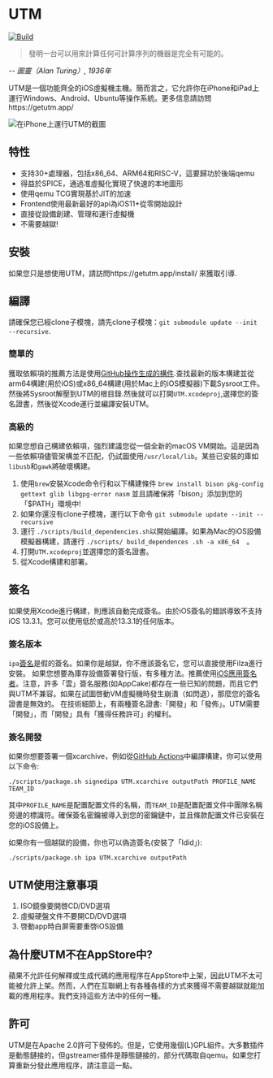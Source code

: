 # UTM
[![Build](https://github.com/utmapp/UTM/workflows/Build/badge.svg?branch=master&event=push)][1]

> 發明一台可以用來計算任何可計算序列的機器是完全有可能的。

-- <cite>圖靈（Alan Turing）, 1936年</cite>

UTM是一個功能齊全的iOS虛擬機主機。簡而言之，它允許你在iPhone和iPad上運行Windows、Android、Ubuntu等操作系統。更多信息請訪問https://getutm.app/

![在iPhone上運行UTM的截圖](https://kyun.ltyuanfang.cn/tc/2020/08/16/b71e7b3b8d695.png)

## 特性

* 支持30+處理器，包括x86_64、ARM64和RISC-V，這要歸功於後端qemu
* 得益於SPICE，通過准虛擬化實現了快速的本地圖形
* 使用qemu TCG實現基於JIT的加速
* Frontend使用最新最好的api為iOS11+從零開始設計
* 直接從設備創建、管理和運行虛擬機
* 不需要越獄!

## 安裝

如果您只是想使用UTM，請訪問https://getutm.app/install/ 來獲取引導.

## 編譯

請確保您已經clone子模塊，請先clone子模塊：`git submodule update --init --recursive`.

### 簡單的

獲取依賴項的推薦方法是使用[GitHub操作生成的構件][4].查找最新的版本構建並從arm64構建(用於iOS)或x86_64構建(用於Mac上的iOS模擬器)下載Sysroot工件。然後將Sysroot解壓到UTM的根目錄.然後就可以打開`UTM.xcodeproj`,選擇您的簽名證書，然後從Xcode運行並編譯安裝UTM。

### 高級的

如果您想自己構建依賴項，強烈建議您從一個全新的macOS VM開始。這是因為一些依賴項儘管架構並不匹配，仍試圖使用`/usr/local/lib`。某些已安裝的庫如`libusb`和`gawk`將破壞構建。
1. 使用`brew`安裝Xcode命令行和以下構建條件
`brew install bison pkg-config gettext glib libgpg-error nasm`
並且請確保將「bison」添加到您的「$PATH」環境中!
2. 如果你還沒有clone子模塊，運行以下命令
`git submodule update --init --recursive` 
3. 運行 `./scripts/build_dependencies.sh`以開始編譯。如果為Mac的iOS設備模擬器構建，請運行 `./scripts/ build_dependences .sh -a x86_64  `。
4. 打開`UTM.xcodeproj`並選擇您的簽名證書。
5. 從Xcode構建和部署。

## 簽名

如果使用Xcode進行構建，則應該自動完成簽名。由於iOS簽名的錯誤導致不支持iOS 13.3.1。您可以使用低於或高於13.3.1的任何版本。

### 簽名版本

`ipa`[簽名][3]是假的簽名。如果你是越獄，你不應該簽名它，您可以直接使用Filza進行安裝。
如果您想要為庫存設備簽署發行版，有多種方法。推薦使用[iOS應用簽名者][2]。注意，許多「雲」簽名服務(如AppCake)都存在一些已知的問題，而且它們與UTM不兼容。如果在試圖啓動VM虛擬機時發生崩潰（如閃退），那麼您的簽名證書是無效的。
在技術細節上，有兩種簽名證書:「開發」和「發佈」。UTM需要「開發」，而「開發」具有「獲得任務許可」的權利。

### 簽名開發

如果你想要簽署一個xcarchive，例如從[GitHub Actions][1]中編譯構建，你可以使用以下命令:

```
./scripts/package.sh signedipa UTM.xcarchive outputPath PROFILE_NAME TEAM_ID
```

其中`PROFILE_NAME`是配置配置文件的名稱，而`TEAM_ID`是配置配置文件中團隊名稱旁邊的標識符。確保簽名密鑰被導入到您的密鑰鏈中，並且條款配置文件已安裝在您的iOS設備上。

如果你有一個越獄的設備，你也可以偽造簽名(安裝了「ldid」):

```
./scripts/package.sh ipa UTM.xcarchive outputPath
```
## UTM使用注意事項

1. ISO鏡像要開啓CD/DVD選項
2. 虛擬硬盤文件不要開CD/DVD選項
3. 啓動app時白屏需要重啓iOS設備

## 為什麼UTM不在AppStore中?

蘋果不允許任何解釋或生成代碼的應用程序在AppStore中上架，因此UTM不太可能被允許上架。然而，人們在互聯網上有各種各樣的方式來獲得不需要越獄就能加載的應用程序。我們支持這些方法中的任何一種。

## 許可

UTM是在Apache 2.0許可下發佈的。但是，它使用幾個(L)GPL組件。大多數插件是動態鏈接的，但gstreamer插件是靜態鏈接的，部分代碼取自qemu。如果您打算重新分發此應用程序，請注意這一點。

[1]: https://github.com/utmapp/UTM/actions?query=event%3Arelease+workflow%3ABuild
[2]: https://dantheman827.github.io/ios-app-signer/
[3]: https://github.com/utmapp/UTM/releases
[4]: https://github.com/utmapp/UTM/actions?query=workflow%3ABuild+event%3Arelease+is%3Asuccess

